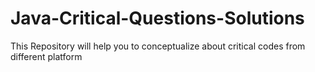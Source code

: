 # Java-Critical-Questions-Solutions
This Repository will help you to conceptualize about critical codes from different platform

